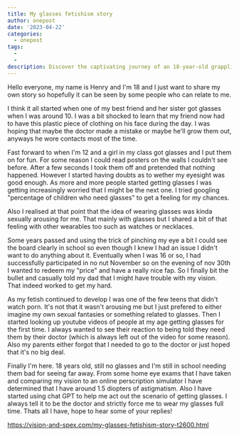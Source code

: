 ```yaml
---
title: My glasses fetishism story
author: onepost
date: '2023-04-22'
categories:
  - onepost
tags:
  - 
  - 
description: Discover the captivating journey of an 18-year-old grappling with his unconventional glasses fetish and impending need for vision correction.
---
```

Hello everyone, my name is Henry and I'm 18 and I just want to share my own story so hopefully it can be seen by some people who can relate to me.

I think it all started when one of my best friend and her sister got glasses when I was around 10. I was a bit shocked to learn that my friend now had to have this plastic piece of clothing on his face during the day. I was hoping that maybe the doctor made a mistake or maybe he'll grow them out, anyways he wore contacts most of the time.

Fast forward to when I'm 12 and a girl in my class got glasses and I put them on for fun. For some reason I could read posters on the walls I couldn't see before. After a few seconds I took them off and pretended that nothing happened. However I started having doubts as to wether my eyesight was good enough. As more and more people started getting glasses I was getting increasingly worried that I might be the next one. I tried googling "percentage of children who need glasses" to get a feeling for my chances. 

Also I realised at that point that the idea of wearing glasses was kinda sexually arousing for me. That mainly with glasses but I shared a bit of that feeling with other wearables too such as watches or necklaces.

Some years passed and using the trick of pinching my eye a bit I could see the board clearly in school so even though I knew I had an issue I didn't want to do anything about it. Eventually when I was 16 or so, I had successfully participated in no nut November so on the evening of nov 30th I wanted to redeem my "price" and have a really nice fap. So I finally bit the bullet and casually told my dad that I might have trouble with my vision. That indeed worked to get my hard.

As my fetish continued to develop I was one of the few teens that didn't watch porn. It's not that it wasn't arousing me but I just prefered to either imagine my own sexual fantasies or something related to glasses. Then I started looking up youtube videos of people at my age getting glasses for the first time. I always wanted to see their reaction to being told they need them by their doctor (which is always left out of the video for some reason). Also my parents either forgot that I needed to go to the doctor or just hoped that it's no big deal.

Finally I'm here. 18 years old, still no glasses and I'm still in school needing them bad for seeing far away. From some home eye exams that I have taken and comparing my vision to an online perscription simulator I have determined that I have around 1.5 diopters of astigmatism. Also I have started using chat GPT to help me act out the scenario of getting glasses. I always tell it to be the doctor and strictly force me to wear my glasses full time. Thats all I have, hope to hear some of your replies!

https://vision-and-spex.com/my-glasses-fetishism-story-t2600.html